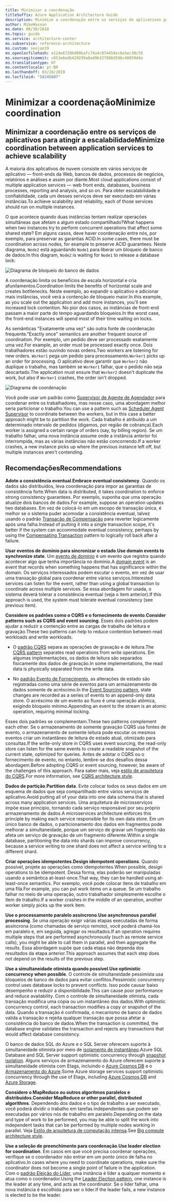 ```yaml
---
title: Minimizar a coordenação
titleSuffix: Azure Application Architecture Guide
description: Minimize a coordenação entre os serviços de aplicativos para atingir a escalabilidade.
author: MikeWasson
ms.date: 08/30/2018
ms.topic: guide
ms.service: architecture-center
ms.subservice: reference-architecture
ms.custom: seojan19
ms.openlocfilehash: e124e6720b909bafc74a4c074454ec0a3ec30c59
ms.sourcegitcommit: c053e6edb429299a0ad9b327888d596c48859d4a
ms.translationtype: HT
ms.contentlocale: pt-BR
ms.lasthandoff: 03/20/2019
ms.locfileid: "58245607"
---
```

# <a name="minimize-coordination"></a><span data-ttu-id="10fc8-103">Minimizar a coordenação</span><span class="sxs-lookup"><span data-stu-id="10fc8-103">Minimize coordination</span></span>

## <a name="minimize-coordination-between-application-services-to-achieve-scalability"></a><span data-ttu-id="10fc8-104">Minimizar a coordenação entre os serviços de aplicativos para atingir a escalabilidade</span><span class="sxs-lookup"><span data-stu-id="10fc8-104">Minimize coordination between application services to achieve scalability</span></span>

<span data-ttu-id="10fc8-105">A maioria dos aplicativos de nuvem consiste em vários serviços de aplicativo &mdash; front-ends da Web, bancos de dados, processos de negócios, relatórios e análises e assim por diante.</span><span class="sxs-lookup"><span data-stu-id="10fc8-105">Most cloud applications consist of multiple application services &mdash; web front ends, databases, business processes, reporting and analysis, and so on.</span></span> <span data-ttu-id="10fc8-106">Para obter escalabilidade e confiabilidade, cada um desses serviços deve ser executado em várias instâncias.</span><span class="sxs-lookup"><span data-stu-id="10fc8-106">To achieve scalability and reliability, each of those services should run on multiple instances.</span></span>

<span data-ttu-id="10fc8-107">O que acontece quando duas instâncias tentam realizar operações simultâneas que afetam a algum estado compartilhado?</span><span class="sxs-lookup"><span data-stu-id="10fc8-107">What happens when two instances try to perform concurrent operations that affect some shared state?</span></span> <span data-ttu-id="10fc8-108">Em alguns casos, deve haver coordenação entre nós, por exemplo, para preservar as garantias ACID.</span><span class="sxs-lookup"><span data-stu-id="10fc8-108">In some cases, there must be coordination across nodes, for example to preserve ACID guarantees.</span></span> <span data-ttu-id="10fc8-109">Neste diagrama, `Node2` está aguardando `Node1` para liberar um bloqueio de banco de dados:</span><span class="sxs-lookup"><span data-stu-id="10fc8-109">In this diagram, `Node2` is waiting for `Node1` to release a database lock:</span></span>

![Diagrama de bloqueio do banco de dados](./images/database-lock.svg)

<span data-ttu-id="10fc8-111">A coordenação limita os benefícios de escala horizontal e cria afunilamentos.</span><span class="sxs-lookup"><span data-stu-id="10fc8-111">Coordination limits the benefits of horizontal scale and creates bottlenecks.</span></span> <span data-ttu-id="10fc8-112">Neste exemplo, ao expandir o aplicativo e adicionar mais instâncias, você verá a contenção de bloqueio maior.</span><span class="sxs-lookup"><span data-stu-id="10fc8-112">In this example, as you scale out the application and add more instances, you'll see increased lock contention.</span></span> <span data-ttu-id="10fc8-113">No pior dos casos, as instâncias de front-end passam a maior parte do tempo aguardando bloqueios.</span><span class="sxs-lookup"><span data-stu-id="10fc8-113">In the worst case, the front-end instances will spend most of their time waiting on locks.</span></span>

<span data-ttu-id="10fc8-114">As semânticas "Exatamente uma vez" são outra fonte de coordenação frequente.</span><span class="sxs-lookup"><span data-stu-id="10fc8-114">"Exactly once" semantics are another frequent source of coordination.</span></span> <span data-ttu-id="10fc8-115">Por exemplo, um pedido deve ser processado exatamente uma vez.</span><span class="sxs-lookup"><span data-stu-id="10fc8-115">For example, an order must be processed exactly once.</span></span> <span data-ttu-id="10fc8-116">Dois trabalhadores estão ouvindo novas ordens.</span><span class="sxs-lookup"><span data-stu-id="10fc8-116">Two workers are listening for new orders.</span></span> <span data-ttu-id="10fc8-117">`Worker1` pega um pedido para processamento.</span><span class="sxs-lookup"><span data-stu-id="10fc8-117">`Worker1` picks up an order for processing.</span></span> <span data-ttu-id="10fc8-118">O aplicativo deve garantir que `Worker2` não duplique o trabalho, mas também se `Worker1` falhar, que o pedido não seja descartado.</span><span class="sxs-lookup"><span data-stu-id="10fc8-118">The application must ensure that `Worker2` doesn't duplicate the work, but also if `Worker1` crashes, the order isn't dropped.</span></span>

![Diagrama de coordenação](./images/coordination.svg)

<span data-ttu-id="10fc8-120">Você pode usar um padrão como [Supervisor de Agente de Agendador][sas-pattern] para coordenar entre os trabalhadores, mas nesse caso, uma abordagem melhor seria particionar o trabalho.</span><span class="sxs-lookup"><span data-stu-id="10fc8-120">You can use a pattern such as [Scheduler Agent Supervisor][sas-pattern] to coordinate between the workers, but in this case a better approach might be to partition the work.</span></span> <span data-ttu-id="10fc8-121">Cada trabalho é atribuído a um determinado intervalo de pedidos (digamos, por região de cobrança).</span><span class="sxs-lookup"><span data-stu-id="10fc8-121">Each worker is assigned a certain range of orders (say, by billing region).</span></span> <span data-ttu-id="10fc8-122">Se um trabalho falhar, uma nova instância assume onde a instância anterior foi interrompida, mas as várias instâncias não estão concorrendo.</span><span class="sxs-lookup"><span data-stu-id="10fc8-122">If a worker crashes, a new instance picks up where the previous instance left off, but multiple instances aren't contending.</span></span>

## <a name="recommendations"></a><span data-ttu-id="10fc8-123">Recomendações</span><span class="sxs-lookup"><span data-stu-id="10fc8-123">Recommendations</span></span>

<span data-ttu-id="10fc8-124">**Adote a consistência eventual**.</span><span class="sxs-lookup"><span data-stu-id="10fc8-124">**Embrace eventual consistency**.</span></span> <span data-ttu-id="10fc8-125">Quando os dados são distribuídos, leva coordenação para impor as garantias de consistência forte.</span><span class="sxs-lookup"><span data-stu-id="10fc8-125">When data is distributed, it takes coordination to enforce strong consistency guarantees.</span></span> <span data-ttu-id="10fc8-126">Por exemplo, suponha que uma operação atualize dois bancos de dados.</span><span class="sxs-lookup"><span data-stu-id="10fc8-126">For example, suppose an operation updates two databases.</span></span> <span data-ttu-id="10fc8-127">Em vez de colocá-lo em um escopo de transação única, é melhor se o sistema puder acomodar a consistência eventual, talvez usando o padrão [Transação de Compensação][compensating-transaction] para reverter logicamente após uma falha.</span><span class="sxs-lookup"><span data-stu-id="10fc8-127">Instead of putting it into a single transaction scope, it's better if the system can accommodate eventual consistency, perhaps by using the [Compensating Transaction][compensating-transaction] pattern to logically roll back after a failure.</span></span>

<span data-ttu-id="10fc8-128">**Usar eventos de domínio para sincronizar o estado**.</span><span class="sxs-lookup"><span data-stu-id="10fc8-128">**Use domain events to synchronize state**.</span></span> <span data-ttu-id="10fc8-129">Um [evento de domínio][domain-event] é um evento que registra quando acontecer algo que tenha importância no domínio.</span><span class="sxs-lookup"><span data-stu-id="10fc8-129">A [domain event][domain-event] is an event that records when something happens that has significance within the domain.</span></span> <span data-ttu-id="10fc8-130">Os serviços interessados podem escutar o evento, em vez de usar uma transação global para coordenar entre vários serviços.</span><span class="sxs-lookup"><span data-stu-id="10fc8-130">Interested services can listen for the event, rather than using a global transaction to coordinate across multiple services.</span></span> <span data-ttu-id="10fc8-131">Se essa abordagem for usada, o sistema deverá tolerar a consistência eventual (veja o item anterior).</span><span class="sxs-lookup"><span data-stu-id="10fc8-131">If this approach is used, the system must tolerate eventual consistency (see previous item).</span></span>

<span data-ttu-id="10fc8-132">**Considere os padrões como o CQRS e o fornecimento de evento**.</span><span class="sxs-lookup"><span data-stu-id="10fc8-132">**Consider patterns such as CQRS and event sourcing**.</span></span> <span data-ttu-id="10fc8-133">Esses dois padrões podem ajudar a reduzir a contenção entre as cargas de trabalho de leitura e gravação.</span><span class="sxs-lookup"><span data-stu-id="10fc8-133">These two patterns can help to reduce contention between read workloads and write workloads.</span></span>

- <span data-ttu-id="10fc8-134">O [padrão CQRS][cqrs-pattern] separa as operações de gravação e de leitura.</span><span class="sxs-lookup"><span data-stu-id="10fc8-134">The [CQRS pattern][cqrs-pattern] separates read operations from write operations.</span></span> <span data-ttu-id="10fc8-135">Em algumas implementações, os dados de leitura são separados fisicamente dos dados de gravação.</span><span class="sxs-lookup"><span data-stu-id="10fc8-135">In some implementations, the read data is physically separated from the write data.</span></span>

- <span data-ttu-id="10fc8-136">No [padrão Evento de Fornecimento][event-sourcing], as alterações de estado são registradas como uma série de eventos para um armazenamento de dados somente de acréscimo.</span><span class="sxs-lookup"><span data-stu-id="10fc8-136">In the [Event Sourcing pattern][event-sourcing], state changes are recorded as a series of events to an append-only data store.</span></span> <span data-ttu-id="10fc8-137">O acréscimo de um evento ao fluxo é uma operação atômica, exigindo bloqueio mínimo.</span><span class="sxs-lookup"><span data-stu-id="10fc8-137">Appending an event to the stream is an atomic operation, requiring minimal locking.</span></span>

<span data-ttu-id="10fc8-138">Esses dois padrões se complementam.</span><span class="sxs-lookup"><span data-stu-id="10fc8-138">These two patterns complement each other.</span></span> <span data-ttu-id="10fc8-139">Se o armazenamento de somente gravação CQRS usa fontes de evento, o armazenamento de somente leitura pode escutar os mesmos eventos criar um instantâneo de leitura do estado atual, otimizado para consultas.</span><span class="sxs-lookup"><span data-stu-id="10fc8-139">If the write-only store in CQRS uses event sourcing, the read-only store can listen for the same events to create a readable snapshot of the current state, optimized for queries.</span></span> <span data-ttu-id="10fc8-140">Antes de adotar o CQRS ou o fornecimento de evento, no entanto, lembre-se dos desafios dessa abordagem.</span><span class="sxs-lookup"><span data-stu-id="10fc8-140">Before adopting CQRS or event sourcing, however, be aware of the challenges of this approach.</span></span> <span data-ttu-id="10fc8-141">Para saber mais, veja [estilo de arquitetura do CQRS][cqrs-style].</span><span class="sxs-lookup"><span data-stu-id="10fc8-141">For more information, see [CQRS architecture style][cqrs-style].</span></span>

<span data-ttu-id="10fc8-142">**Dados de partição**.</span><span class="sxs-lookup"><span data-stu-id="10fc8-142">**Partition data**.</span></span>  <span data-ttu-id="10fc8-143">Evite colocar todos os seus dados em um esquema de dados que seja compartilhado entre vários serviços de aplicativo.</span><span class="sxs-lookup"><span data-stu-id="10fc8-143">Avoid putting all of your data into one data schema that is shared across many application services.</span></span> <span data-ttu-id="10fc8-144">Uma arquitetura de microsserviços impõe esse princípio, tornando cada serviço responsável por seu próprio armazenamento de dados.</span><span class="sxs-lookup"><span data-stu-id="10fc8-144">A microservices architecture enforces this principle by making each service responsible for its own data store.</span></span> <span data-ttu-id="10fc8-145">Em um único banco de dados, o particionamento dos dados em fragmentos pode melhorar a simultaneidade, porque um serviço de gravar um fragmento não afeta um serviço de gravação de um fragmento diferente.</span><span class="sxs-lookup"><span data-stu-id="10fc8-145">Within a single database, partitioning the data into shards can improve concurrency, because a service writing to one shard does not affect a service writing to a different shard.</span></span>

<span data-ttu-id="10fc8-146">**Criar operações idempotentes**.</span><span class="sxs-lookup"><span data-stu-id="10fc8-146">**Design idempotent operations**.</span></span> <span data-ttu-id="10fc8-147">Quando possível, projete as operações como idempotentes.</span><span class="sxs-lookup"><span data-stu-id="10fc8-147">When possible, design operations to be idempotent.</span></span> <span data-ttu-id="10fc8-148">Dessa forma, elas poderão ser manipuladas usando a semântica at-least-once.</span><span class="sxs-lookup"><span data-stu-id="10fc8-148">That way, they can be handled using at-least-once semantics.</span></span> <span data-ttu-id="10fc8-149">Por exemplo, você pode colocar itens de trabalho em uma fila.</span><span class="sxs-lookup"><span data-stu-id="10fc8-149">For example, you can put work items on a queue.</span></span> <span data-ttu-id="10fc8-150">Se um trabalho falhar no meio de uma operação, outro trabalhador simplesmente escolhe o item de trabalho.</span><span class="sxs-lookup"><span data-stu-id="10fc8-150">If a worker crashes in the middle of an operation, another worker simply picks up the work item.</span></span>

<span data-ttu-id="10fc8-151">**Use o processamento paralelo assíncrono**.</span><span class="sxs-lookup"><span data-stu-id="10fc8-151">**Use asynchronous parallel processing**.</span></span> <span data-ttu-id="10fc8-152">Se uma operação exigir várias etapas executadas de forma assíncrona (como chamadas de serviço remoto), você poderá chamá-los em paralelo e, em seguida, agregar os resultados.</span><span class="sxs-lookup"><span data-stu-id="10fc8-152">If an operation requires multiple steps that are performed asynchronously (such as remote service calls), you might be able to call them in parallel, and then aggregate the results.</span></span> <span data-ttu-id="10fc8-153">Essa abordagem supõe que cada etapa não dependa dos resultados da etapa anterior.</span><span class="sxs-lookup"><span data-stu-id="10fc8-153">This approach assumes that each step does not depend on the results of the previous step.</span></span>

<span data-ttu-id="10fc8-154">**Use a simultaneidade otimista quando possível**.</span><span class="sxs-lookup"><span data-stu-id="10fc8-154">**Use optimistic concurrency when possible**.</span></span> <span data-ttu-id="10fc8-155">O controle de simultaneidade pessimista usa bloqueios de banco de dados para evitar conflitos.</span><span class="sxs-lookup"><span data-stu-id="10fc8-155">Pessimistic concurrency control uses database locks to prevent conflicts.</span></span> <span data-ttu-id="10fc8-156">Isso pode causar baixo desempenho e reduzir a disponibilidade.</span><span class="sxs-lookup"><span data-stu-id="10fc8-156">This can cause poor performance and reduce availability.</span></span> <span data-ttu-id="10fc8-157">Com o controle de simultaneidade otimista, cada transação modifica uma cópia ou um instantâneo dos dados.</span><span class="sxs-lookup"><span data-stu-id="10fc8-157">With optimistic concurrency control, each transaction modifies a copy or snapshot of the data.</span></span> <span data-ttu-id="10fc8-158">Quando a transação é confirmada, o mecanismo de banco de dados valida a transação e rejeita qualquer transação que possa afetar a consistência do banco de dados.</span><span class="sxs-lookup"><span data-stu-id="10fc8-158">When the transaction is committed, the database engine validates the transaction and rejects any transactions that would affect database consistency.</span></span>

<span data-ttu-id="10fc8-159">O banco de dados SQL do Azure e o SQL Server oferecem suporte à simultaneidade otimista por meio de [isolamento de instantâneo][sql-snapshot-isolation].</span><span class="sxs-lookup"><span data-stu-id="10fc8-159">Azure SQL Database and SQL Server support optimistic concurrency through [snapshot isolation][sql-snapshot-isolation].</span></span> <span data-ttu-id="10fc8-160">Alguns serviços de armazenamento do Azure oferecem suporte à simultaneidade otimista com Etags, incluindo o [Azure Cosmos DB][cosmosdb-faq] e o [Armazenamento do Azure][storage-concurrency].</span><span class="sxs-lookup"><span data-stu-id="10fc8-160">Some Azure storage services support optimistic concurrency through the use of Etags, including [Azure Cosmos DB][cosmosdb-faq] and [Azure Storage][storage-concurrency].</span></span>

<span data-ttu-id="10fc8-161">**Considere o MapReduce ou outros algoritmos paralelos e distribuídos**.</span><span class="sxs-lookup"><span data-stu-id="10fc8-161">**Consider MapReduce or other parallel, distributed algorithms**.</span></span> <span data-ttu-id="10fc8-162">Dependendo dos dados e o tipo de trabalho a ser executado, você poderá dividir o trabalho em tarefas independentes que podem ser executadas por vários nós de trabalho em paralelo.</span><span class="sxs-lookup"><span data-stu-id="10fc8-162">Depending on the data and type of work to be performed, you may be able to split the work into independent tasks that can be performed by multiple nodes working in parallel.</span></span> <span data-ttu-id="10fc8-163">Veja [Estilo de arquitetura de computação intensa][big-compute].</span><span class="sxs-lookup"><span data-stu-id="10fc8-163">See [Big compute architecture style][big-compute].</span></span>

<span data-ttu-id="10fc8-164">**Use a seleção de preenchimento para coordenação**.</span><span class="sxs-lookup"><span data-stu-id="10fc8-164">**Use leader election for coordination**.</span></span> <span data-ttu-id="10fc8-165">Em casos em que você precisa coordenar operações, verifique se o coordenador não entrar em um ponto único de falha no aplicativo.</span><span class="sxs-lookup"><span data-stu-id="10fc8-165">In cases where you need to coordinate operations, make sure the coordinator does not become a single point of failure in the application.</span></span> <span data-ttu-id="10fc8-166">Com o [padrão Eleição do Líder][leader-election], uma instância é líder a qualquer momento e atua como o coordenador.</span><span class="sxs-lookup"><span data-stu-id="10fc8-166">Using the [Leader Election pattern][leader-election], one instance is the leader at any time, and acts as the coordinator.</span></span> <span data-ttu-id="10fc8-167">Se o líder falhar, uma nova instância é escolhida para ser o líder.</span><span class="sxs-lookup"><span data-stu-id="10fc8-167">If the leader fails, a new instance is elected to be the leader.</span></span>

<!-- links -->

[big-compute]: ../architecture-styles/big-compute.md
[compensating-transaction]: ../../patterns/compensating-transaction.md
[cqrs-style]: ../architecture-styles/cqrs.md
[cqrs-pattern]: ../../patterns/cqrs.md
[cosmosdb-faq]: /azure/cosmos-db/faq
[domain-event]: https://martinfowler.com/eaaDev/DomainEvent.html
[event-sourcing]: ../../patterns/event-sourcing.md
[leader-election]: ../../patterns/leader-election.md
[sas-pattern]: ../../patterns/scheduler-agent-supervisor.md
[sql-snapshot-isolation]: /sql/t-sql/statements/set-transaction-isolation-level-transact-sql
[storage-concurrency]: https://azure.microsoft.com/blog/managing-concurrency-in-microsoft-azure-storage-2/
